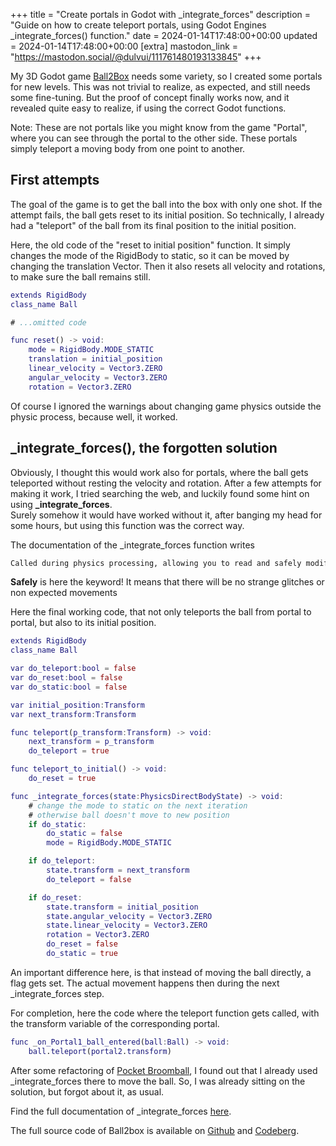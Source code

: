 +++
title = "Create portals in Godot with _integrate_forces"
description = "Guide on how to create teleport portals, using Godot Engines _integrate_forces() function."
date = 2024-01-14T17:48:00+00:00
updated = 2024-01-14T17:48:00+00:00
[extra]
mastodon_link = "https://mastodon.social/@dulvui/111761480193133845"
+++

My 3D Godot game [Ball2Box](@/games/ball2box/index.md) needs some variety, so I created some portals for new levels.
This was not trivial to realize, as expected, and still needs some fine-tuning.
But the proof of concept finally works now, and it revealed quite easy to realize, if using the correct Godot functions.

Note: These are not portals like you might know from the game "Portal", where you can see through the portal to the other side.
These portals simply teleport a moving body from one point to another.

## First attempts
The goal of the game is to get the ball into the box with only one shot.
If the attempt fails, the ball gets reset to its initial position.
So technically, I already had a "teleport" of the ball from its final position to the initial position.

Here, the old code of the "reset to initial position" function.
It simply changes the mode of the RigidBody to static, so it can be moved by changing the translation Vector.
Then it also resets all velocity and rotations, to make sure the ball remains still.
```gd
extends RigidBody
class_name Ball

# ...omitted code

func reset() -> void:
    mode = RigidBody.MODE_STATIC
    translation = initial_position
    linear_velocity = Vector3.ZERO
    angular_velocity = Vector3.ZERO
    rotation = Vector3.ZERO
```

Of course I ignored the warnings about changing game physics outside the physic process, because well, it worked.

## _integrate_forces(), the forgotten solution
Obviously, I thought this would work also for portals, where the ball gets teleported without resting the velocity and rotation.
After a few attempts for making it work, I tried searching the web, and luckily found some hint on using **_integrate_forces**.  
Surely somehow it would have worked without it, after banging my head for some hours, but using this function was the correct way.

The documentation of the _integrate_forces function writes
```sh
Called during physics processing, allowing you to read and safely modify the simulation state for the object.
```
**Safely** is here the keyword!
It means that there will be no strange glitches or non expected movements

Here the final working code, that not only teleports the ball from portal to portal, but also to its initial position.
```gd
extends RigidBody
class_name Ball

var do_teleport:bool = false
var do_reset:bool = false
var do_static:bool = false

var initial_position:Transform
var next_transform:Transform

func teleport(p_transform:Transform) -> void:
	next_transform = p_transform
	do_teleport = true

func teleport_to_initial() -> void:
	do_reset = true

func _integrate_forces(state:PhysicsDirectBodyState) -> void:
	# change the mode to static on the next iteration
	# otherwise ball doesn't move to new position
	if do_static:
		do_static = false
		mode = RigidBody.MODE_STATIC

	if do_teleport:
		state.transform = next_transform
		do_teleport = false

	if do_reset:
		state.transform = initial_position
		state.angular_velocity = Vector3.ZERO
		state.linear_velocity = Vector3.ZERO
		rotation = Vector3.ZERO
		do_reset = false
		do_static = true
```
An important difference here, is that instead of moving the ball directly, a flag gets set.
The actual movement happens then during the next _integrate_forces step.

For completion, here the code where the teleport function gets called, with the transform variable of the corresponding portal.
```gd
func _on_Portal1_ball_entered(ball:Ball) -> void:
	ball.teleport(portal2.transform)
```

After some refactoring of [Pocket Broomball](@/games/pocket-broomball/index.md), I found out that I already used _integrate_forces there to move the ball.
So, I was already sitting on the solution, but forgot about it, as usual.

Find the full documentation of _integrate_forces [here](https://docs.godotengine.org/en/stable/classes/class_rigidbody3d.html#class-rigidbody3d-private-method-integrate-forces).

The full source code of Ball2box is available on [Github](https://github.com/dulvui/ball2box) and [Codeberg](https://codeberg.org/dulvui/ball2box).
